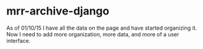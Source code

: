 mrr-archive-django
==================
As of 01/10/15 I have all the data on the page and have started organizing it. Now I need to add more organization, more data, and more of a user interface.
